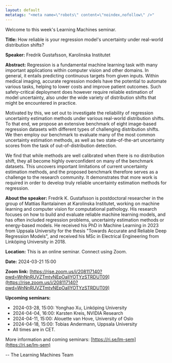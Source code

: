 ```yaml
---
layout: default
metatags: "<meta name=\"robots\" content=\"noindex,nofollow\" />"
---
```

Welcome to this week's Learning Machines seminar.

**Title:** How reliable is your regression model's uncertainty under real-world distribution shifts?

**Speaker:** Fredrik Gustafsson, Karolinska Institutet

**Abstract:** Regression is a fundamental machine learning task with many important applications within computer vision and other domains. In general, it entails predicting continuous targets from given inputs. Within medical imaging, accurate regression models have the potential to automate various tasks, helping to lower costs and improve patient outcomes. Such safety-critical deployment does however require reliable estimation of model uncertainty, also under the wide variety of distribution shifts that might be encountered in practice. 

Motivated by this, we set out to investigate the reliability of regression uncertainty estimation methods under various real-world distribution shifts. To that end, we propose an extensive benchmark of eight image-based regression datasets with different types of challenging distribution shifts. We then employ our benchmark to evaluate many of the most common uncertainty estimation methods, as well as two state-of-the-art uncertainty scores from the task of out-of-distribution detection. 

We find that while methods are well calibrated when there is no distribution shift, they all become highly overconfident on many of the benchmark datasets. This uncovers important limitations of current uncertainty estimation methods, and the proposed benchmark therefore serves as a challenge to the research community. It demonstrates that more work is required in order to develop truly reliable uncertainty estimation methods for regression.

**About the speaker:** Fredrik K. Gustafsson is postdoctoral researcher in the group of Mattias Rantalainen at Karolinska Institutet, working on machine learning and computer vision for computational pathology. His research focuses on how to build and evaluate reliable machine learning models, and has often included regression problems, uncertainty estimation methods or energy-based models. He received his PhD in Machine Learning in 2023 from Uppsala University for the thesis "Towards Accurate and Reliable Deep Regression Models", and received his MSc in Electrical Engineering from Linköping University in 2018.

**Location:** This is an online seminar. Connect using Zoom.

**Date:** 2024-03-21 15:00

**Zoom link:** [https://rise.zoom.us/j/208117140?pwd=WnNnRUVZTmtvNEpOallYOTYzSTRDUT09](https://rise.zoom.us/j/208117140?pwd=WnNnRUVZTmtvNEpOallYOTYzSTRDUT09)

**Upcoming seminars:**

* 2024-03-28, 15:00: Yonghao Xu, Linköping University
* 2024-04-04, 16:00: Karsten Kreis, NVIDIA Research
* 2024-04-11, 15:00: Alouette van Hove, University of Oslo
* 2024-04-18, 15:00: Tobias Andermann, Uppsala University
* All times are in CET.

More information and coming seminars: [https://ri.se/lm-sem](https://ri.se/lm-sem)

-- The Learning Machines Team

